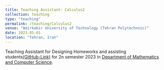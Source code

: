 ```yaml
---
title: Teaching Assistant: Calculus2
collection: teaching
type: "teaching"
permalink: /teaching/Calculus2
venue: "Amirkabir University of Technology (Tehran Polytechnnic)"
date: 2023-05-01
location: "Tehran, Iran"
---
```


Teaching Assistant for Designing Homeworks and assisting students[(GitHub-Link)](https://github.com/mosi2002/Calculus2) for 2n semester 2023 in [Department of Mathematics and Computer Science](https://math.aut.ac.ir/en).


